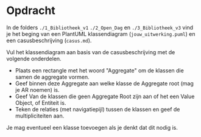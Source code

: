 # Opdracht

In de folders `./1_Bibliotheek_v1` `./2_Open_Dag` en `./3_Bibliotheek_v3` vind je het beging van een PlantUML klassendiagram (`jouw_uitwerking.puml`) en een casusbeschrijving (`casus.md`). 

Vul het klassendiagram aan basis van de casusbeschrijving met de volgende onderdelen. 

- Plaats een rectangle met het woord "Aggregate" om de klassen die samen de aggregate vormen.  
- Geef binnen deze Aggregate aan welke klasse de Aggregate root (mag je AR noemen) is.
- Geef Van de klassen die geen Aggregate Root zijn aan of het een Value Object, of Entiteit is.
- Teken de relaties (met navigatiepijl) tussen de klassen en geef de multipliciteiten aan.

Je mag eventueel een klasse toevoegen als je denkt dat dit nodig is.